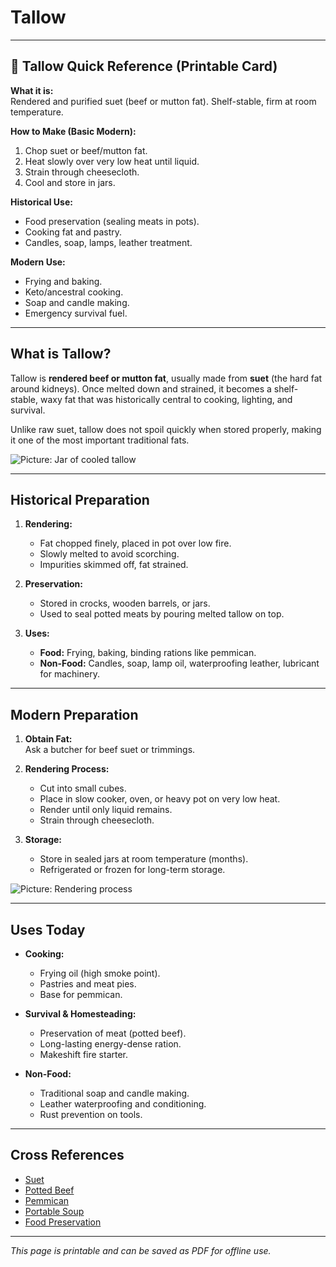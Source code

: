 # Tallow

---

## 📜 Tallow Quick Reference (Printable Card)

**What it is:**  
Rendered and purified suet (beef or mutton fat). Shelf-stable, firm at room temperature.  

**How to Make (Basic Modern):**  
1. Chop suet or beef/mutton fat.  
2. Heat slowly over very low heat until liquid.  
3. Strain through cheesecloth.  
4. Cool and store in jars.  

**Historical Use:**  
- Food preservation (sealing meats in pots).  
- Cooking fat and pastry.  
- Candles, soap, lamps, leather treatment.  

**Modern Use:**  
- Frying and baking.  
- Keto/ancestral cooking.  
- Soap and candle making.  
- Emergency survival fuel.  

---

## What is Tallow?  

Tallow is **rendered beef or mutton fat**, usually made from **suet** (the hard fat around kidneys). Once melted down and strained, it becomes a shelf-stable, waxy fat that was historically central to cooking, lighting, and survival.  

Unlike raw suet, tallow does not spoil quickly when stored properly, making it one of the most important traditional fats.  

![Picture: Jar of cooled tallow](placeholder-tallow-jar.jpg)

---

## Historical Preparation  

1. **Rendering:**  
   - Fat chopped finely, placed in pot over low fire.  
   - Slowly melted to avoid scorching.  
   - Impurities skimmed off, fat strained.  

2. **Preservation:**  
   - Stored in crocks, wooden barrels, or jars.  
   - Used to seal potted meats by pouring melted tallow on top.  

3. **Uses:**  
   - **Food:** Frying, baking, binding rations like pemmican.  
   - **Non-Food:** Candles, soap, lamp oil, waterproofing leather, lubricant for machinery.  

---

## Modern Preparation  

1. **Obtain Fat:**  
   Ask a butcher for beef suet or trimmings.  

2. **Rendering Process:**  
   - Cut into small cubes.  
   - Place in slow cooker, oven, or heavy pot on very low heat.  
   - Render until only liquid remains.  
   - Strain through cheesecloth.  

3. **Storage:**  
   - Store in sealed jars at room temperature (months).  
   - Refrigerated or frozen for long-term storage.  

![Picture: Rendering process](placeholder-tallow-rendering.jpg)

---

## Uses Today  

- **Cooking:**  
  - Frying oil (high smoke point).  
  - Pastries and meat pies.  
  - Base for pemmican.  

- **Survival & Homesteading:**  
  - Preservation of meat (potted beef).  
  - Long-lasting energy-dense ration.  
  - Makeshift fire starter.  

- **Non-Food:**  
  - Traditional soap and candle making.  
  - Leather waterproofing and conditioning.  
  - Rust prevention on tools.  

---

## Cross References  

- [Suet](suet.md)  
- [Potted Beef](potted-beef.md)  
- [Pemmican](pemmican.md)  
- [Portable Soup](portable-soup.md)  
- [Food Preservation](food-preservation.md)  

---

*This page is printable and can be saved as PDF for offline use.*
